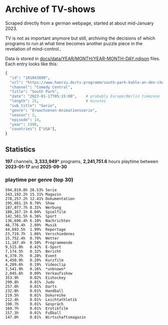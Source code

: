 # Archive of TV-shows

Scraped directly from a german webpage, started at about mid-January 2023.

TV is not as important anymore but still, archiving the decisions of which programs to run at what time
becomes another puzzle piece in the revelation of mind-control.. 

Data is stored in [docs/data/YEAR/MONTH/YEAR-MONTH-DAY.ndjson](docs/data/) files. 
Each entry looks like this:

```python
{
  "id": "181043890", 
  "url": "https://www.hoerzu.de/tv-programm/south-park-kohle-an-den-chefkoch/bid_181043890/", 
  "channel": "Comedy Central", 
  "title": "South Park", 
  "date": "2023-01-17T05:15:00",    # probably Europe/Berlin timezone 
  "length": 25,                     # minutes 
  "sub_title": "Serie", 
  "genre": "Erwachsenen-Animationsserie", 
  "season": 2, 
  "episode": 14, 
  "year": 1998, 
  "countries": ["USA"],
}
```

## Statistics

**197** channels, **3,333,949*** programs, **2,241,751.6** hours playtime between **2023-01-17** and **2025-09-30**


### playtime per genre (top 30)

    594,819.8h 26.53% Serie
    343,192.2h 15.31% Magazin
    278,257.2h 12.41% Dokumentation
    195,081.1h 8.70%  Show
    187,077.7h 8.35%  Werbung
    180,167.1h 8.04%  Spielfilm
    142,501.5h 6.36%  Sport
    136,696.4h 6.10%  Nachrichten
    46,776.4h  2.09%  Musik
    44,693.5h  1.99%  Reportage
    23,719.7h  1.06%  Verschiedenes
    15,752.4h  0.70%  Wetter
    11,167.4h  0.50%  Programmende
    9,515.0h   0.42%  E-Sport
    7,174.5h   0.32%  Bericht
    6,370.7h   0.28%  Event
    4,450.9h   0.20%  Kurzfilm
    4,289.6h   0.19%  Videoclip
    3,541.9h   0.16%  *unknown*
    2,045.6h   0.09%  Verkaufsshow
    353.9h     0.02%  Eishockey
    299.8h     0.01%  Judo
    257.0h     0.01%  Darts
    232.8h     0.01%  Handball
    219.5h     0.01%  Dokureihe
    212.4h     0.01%  Leichtathletik
    190.7h     0.01%  Gespräch
    169.7h     0.01%  Erotikfilm
    157.3h     0.01%  Fußball
    147.0h     0.01%  Wirtschaftsmagazin
